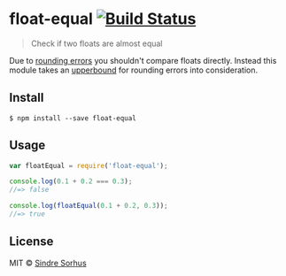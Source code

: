 # float-equal [![Build Status](https://travis-ci.org/sindresorhus/float-equal.svg?branch=master)](https://travis-ci.org/sindresorhus/float-equal)

> Check if two floats are almost equal

Due to [rounding errors](http://stackoverflow.com/questions/588004/is-floating-point-math-broken) you shouldn't compare floats directly. Instead this module takes an [upperbound](https://en.wikipedia.org/wiki/Machine_epsilon) for rounding errors into consideration.


## Install

```
$ npm install --save float-equal
```


## Usage

```js
var floatEqual = require('float-equal');

console.log(0.1 + 0.2 === 0.3);
//=> false

console.log(floatEqual(0.1 + 0.2, 0.3));
//=> true
```


## License

MIT © [Sindre Sorhus](http://sindresorhus.com)
